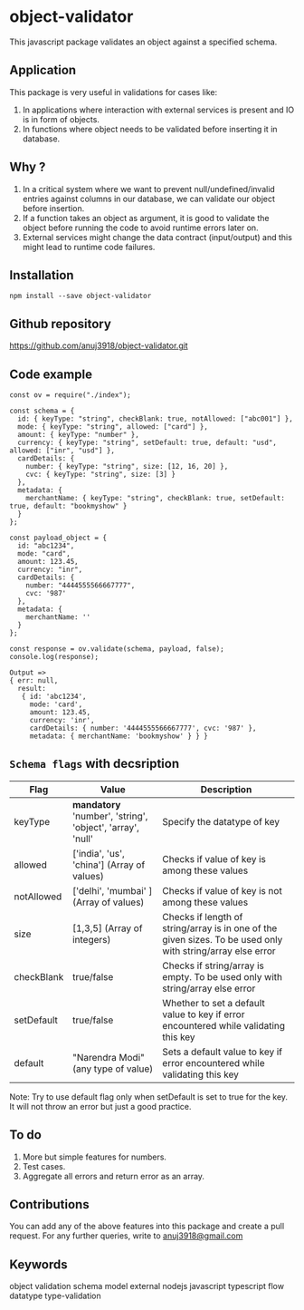 # object-validator
This javascript package validates an object against a specified schema.

## Application
This package is very useful in validations for cases like:
1. In applications where interaction with external services is present and IO is in form of objects.
2. In functions where object needs to be validated before inserting it in database.

## Why ?
1. In a critical system where we want to prevent null/undefined/invalid entries against columns in our database, we can validate our object before insertion.
2. If a function takes an object as argument, it is good to validate the object before running the code to avoid runtime errors later on.
3. External services might change the data contract (input/output) and this might lead to runtime code failures.

## Installation
```
npm install --save object-validator
```

## Github repository
https://github.com/anuj3918/object-validator.git

## Code example
```
const ov = require("./index");

const schema = {
  id: { keyType: "string", checkBlank: true, notAllowed: ["abc001"] },
  mode: { keyType: "string", allowed: ["card"] },
  amount: { keyType: "number" },
  currency: { keyType: "string", setDefault: true, default: "usd", allowed: ["inr", "usd"] },
  cardDetails: {
    number: { keyType: "string", size: [12, 16, 20] },
    cvc: { keyType: "string", size: [3] }
  },
  metadata: {
    merchantName: { keyType: "string", checkBlank: true, setDefault: true, default: "bookmyshow" }
  }
};

const payload_object = {
  id: "abc1234",
  mode: "card",
  amount: 123.45,
  currency: "inr",
  cardDetails: {
    number: "4444555566667777",
    cvc: '987'
  },
  metadata: {
    merchantName: ''
  }
};

const response = ov.validate(schema, payload, false);
console.log(response);

Output =>
{ err: null,
  result:
   { id: 'abc1234',
     mode: 'card',
     amount: 123.45,
     currency: 'inr',
     cardDetails: { number: '4444555566667777', cvc: '987' },
     metadata: { merchantName: 'bookmyshow' } } }
```

## `Schema flags` with decsription
| Flag  | Value   | Description |
|-----------|-----------|-------------|
| keyType   | **mandatory** 'number', 'string', 'object', 'array', 'null' | Specify the datatype of key |
| allowed   | ['india', 'us', 'china'] (Array of values) | Checks if value of key is among these values |
| notAllowed   | ['delhi', 'mumbai' ] (Array of values) | Checks if value of key is not among these values |
| size   | [1,3,5] (Array of integers) | Checks if length of string/array is in one of the given sizes. To be used only with string/array else error |
| checkBlank   | true/false | Checks if string/array is empty. To be used only with string/array else error |
| setDefault   | true/false | Whether to set a default value to key if error encountered while validating this key |
| default   | "Narendra Modi" (any type of value) | Sets a default value to key if error encountered while validating this key |

Note: Try to use default flag only when setDefault is set to true for the key. It will not throw an error but just a good practice.

## To do
1. More but simple features for numbers.
2. Test cases.
3. Aggregate all errors and return error as an array.


## Contributions
You can add any of the above features into this package and create a pull request.
For any further queries, write to anuj3918@gmail.com

## Keywords
object validation schema model external nodejs javascript typescript flow datatype type-validation
